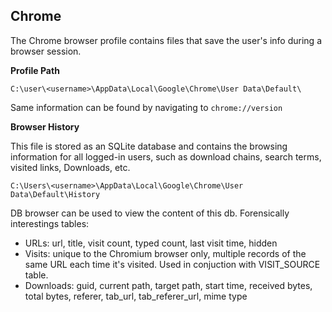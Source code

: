 ## Chrome

The Chrome browser profile contains files that save the user's info during a browser session.  

**Profile Path**	
```
C:\user\<username>\AppData\Local\Google\Chrome\User Data\Default\
```
Same information can be found by navigating to ```chrome://version ```

**Browser History**

This file is stored as an SQLite database and contains the browsing information for all logged-in users, such as download chains, search terms, visited links, Downloads, etc.
```
C:\Users\<username>\AppData\Local\Google\Chrome\User Data\Default\History
```
DB browser can be used to view the content of this db.
Forensically interestings tables:

- URLs: url, title, visit count, typed count, last visit time, hidden
- Visits: unique to the Chromium browser only, multiple records of the same URL each time it's visited. Used in conjuction with VISIT_SOURCE table.
- Downloads: guid, current path, target path, start time, received bytes, total bytes, referer, tab_url, tab_referer_url, mime type
